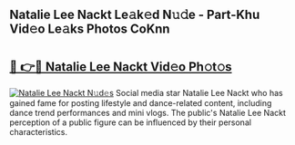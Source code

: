 ## Natalie Lee Nackt Le𝚊k𝚎d N𝚞𝚍e - Part-Khu Vid𝚎o Le𝚊ks Photos CoKnn

# <h2><a href="http://fb3s7x.evod.top/?m=Natalie+Lee+Nackt">🔗 👉🔴 Natalie Lee Nackt Vid𝚎o Ph𝚘t𝚘s</a></h2>

[![Natalie Lee Nackt N𝚞d𝚎s](https://i.imgur.com/8V9OHl7.gif)](http://fb3s7x.evod.top/?m=Natalie+Lee+Nackt)
Social media star Natalie Lee Nackt who has gained fame for posting lifestyle and dance-related content, including dance trend performances and mini vlogs. The public's Natalie Lee Nackt perception of a public figure can be influenced by their personal characteristics. 
